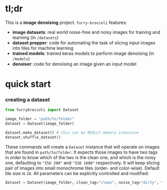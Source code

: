 # tl;dr

This is a **image denoising** project. ```furry-broccoli``` features:
- **image datasets**: real world noise-free and noisy images for training and learning (in ```/datasets```)
- **dataset prepper**: code for automating the task of slicing input images into tiles for machine learning
- **trained models**: trained keras models to perform image denoising (in ```/models```)
- **denoiser**: code for denoising an image given an input model

# quick start
### creating a dataset
```python
from furrybroccoli import Dataset

image_folder = "path/to/folder"
dataset = Dataset(image_folder)

dataset.make_dataset() # this can be REALLY memory intensive
dataset.shuffle_dataset()
```
These commands will create a ```Dataset``` instance that will operate on images that are found in ```path/to/folder```.
It expects those images to have two tags in order to know which of the two is the clean one, and which is the noisy one, defaulting to
```"ISO 200"``` and ```"ISO 1600"``` respectively. It will keep slicing pair of images into small monochrome tiles (order- and color-wise).
Default tile size is ```28```. All parameters can be explicitly controlled and modified:

```python
dataset = Dataset(image_folder, clean_tag="clean", noise_tag="dirty", tile_size=56, img_type="PNG")
```

